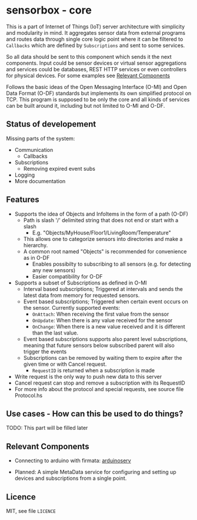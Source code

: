 
sensorbox - core
================

This is a part of Internet of Things (IoT) server architecture with simplicity and
modularity in mind. It aggregates sensor data from external programs and routes
data through single core logic point where it can be filtered to `Callbacks`
which are defined by `Subscriptions` and sent to some services.

So all data should be sent to this component which sends it the next components.
Input could be sensor devices or virtual sensor aggregations and services could
be databases, REST HTTP services or even controllers for physical devices. For
some examples see [Relevant Components](#relevant-components)

Follows the basic ideas of the Open Messaging Interface (O-MI) and Open Data
Format (O-DF) standards but implements its own simplified protocol on TCP. This
program is supposed to be only the core and all kinds of services can be built
around it, including but not limited to O-MI and O-DF.

Status of developement
----------------------

Missing parts of the system:
* Communication
  * Callbacks
* Subscriptions
  * Removing expired event subs
* Logging
* More documentation


Features
--------

* Supports the idea of Objects and InfoItems in the form of a path (O-DF)
  - Path is slash '/' delimited string that does not end or start with a slash
    * E.g. "Objects/MyHouse/Floor1/LivingRoom/Temperature"
  - This allows one to categorize sensors into directories and make a hierarchy.
  - A common root named "Objects" is recommended for convenience as in O-DF
    * Enables possibilty to subscribing to all sensors (e.g. for detecting any
      new sensors)
    * Easier compatibility for O-DF
* Supports a subset of Subscriptions as defined in O-MI
  - Interval based subscriptions; Triggered at intervals and sends the latest
    data from memory for requested sensors.
  - Event based subscriptions; Triggered when certain event occurs on the
    sensor. Currently supported events:
    * `OnAttach`: When receiving the first value from the sensor
    * `OnUpdate`: When there is any value received for the sensor
    * `OnChange`: When there is a new value received and it is different than
      the last value.
  - Event based subscriptions supports also parent level subscriptions, meaning
    that future sensors below subscribed parent will also trigger the events
  - Subscriptions can be removed by waiting them to expire after the given time
    or with Cancel request.
    * `RequestID` is returned when a subscription is made
* Write request is the only way to push new data to this server
* Cancel request can stop and remove a subscription with its RequestID
* For more info about the protocol and special requests, see source file
  Protocol.hs


Use cases - How can this be used to do things?
----------------------------------------------

TODO: This part will be filled later


Relevant Components
-------------------

* Connecting to arduino with firmata: 
  [arduinoserv](https://github.com/TK009/arduinoserv)

* Planned: A simple MetaData service for configuring and setting up devices and
  subscriptions from a single point.

Licence
-------
MIT, see file `LICENCE`

